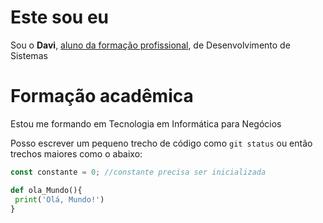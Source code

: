# Este sou eu 

Sou o **Davi**, <ins>aluno da formação profissional</ins>, de Desenvolvimento de Sistemas
 
# Formação acadêmica

Estou me formando em Tecnologia em Informática para Negócios

Posso escrever um pequeno trecho de código como `git status` ou então trechos maiores como o abaixo:

```javascript
const constante = 0; //constante precisa ser inicializada
```

```python
def ola_Mundo(){
 print('Olá, Mundo!')
} 
 ```
